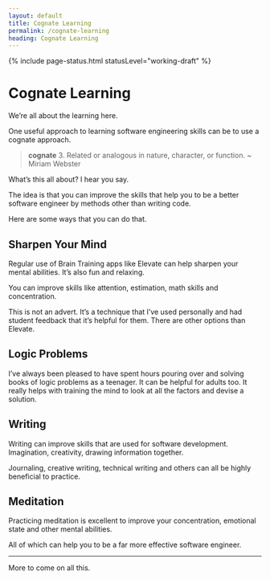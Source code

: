 ```yaml
---
layout: default
title: Cognate Learning
permalink: /cognate-learning
heading: Cognate Learning
---
```


{% include page-status.html statusLevel="working-draft" %}

# Cognate Learning

We’re all about the learning here.

One useful approach to learning software engineering skills can be to use a cognate approach.

> **cognate**
> 3\. Related or analogous in nature, character, or function.
> ~ Miriam Webster

What’s this all about? I hear you say.

The idea is that you can improve the skills that help you to be a better software engineer by methods other than writing code.

Here are some ways that you can do that.

## Sharpen Your Mind

Regular use of Brain Training apps like Elevate can help sharpen your mental abilities. It’s also fun and relaxing.

You can improve skills like attention, estimation, math skills and concentration.

This is not an advert. It’s a technique that I’ve used personally and had student feedback that it’s helpful for them. There are other options than Elevate.

## Logic Problems

I’ve always been pleased to have spent hours pouring over and solving books of logic problems as a teenager. It can be helpful for adults too. It really helps with training the mind to look at all the factors and devise a solution.

## Writing

Writing can improve skills that are used for software development. Imagination, creativity, drawing information together.

Journaling, creative writing, technical writing and others can all be highly beneficial to practice.

## Meditation

Practicing meditation is excellent to improve your concentration, emotional state and other mental abilities.

All of which can help you to be a far more effective software engineer.

---

More to come on all this.
